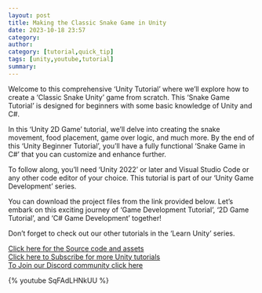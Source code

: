 ```yaml
---
layout: post
title: Making the Classic Snake Game in Unity
date: 2023-10-18 23:57
category: 
author: 
category: [tutorial,quick_tip]
tags: [unity,youtube,tutorial]
summary: 
---
```


Welcome to this comprehensive ‘Unity Tutorial’ where we’ll explore how to create a ‘Classic Snake Unity’ game from scratch. This ‘Snake Game Tutorial’ is designed for beginners with some basic knowledge of Unity and C#.

In this ‘Unity 2D Game’ tutorial, we’ll delve into creating the snake movement, food placement, game over logic, and much more. By the end of this ‘Unity Beginner Tutorial’, you’ll have a fully functional ‘Snake Game in C#’ that you can customize and enhance further.

To follow along, you’ll need ‘Unity 2022’ or later and Visual Studio Code or any other code editor of your choice. This tutorial is part of our ‘Unity Game Development’ series.

You can download the project files from the link provided below. Let’s embark on this exciting journey of ‘Game Development Tutorial’, ‘2D Game Tutorial’, and ‘C# Game Development’ together!

Don’t forget to check out our other tutorials in the ‘Learn Unity’ series.

 <a href="https://github.com/Studious-Games/Snake-Tutorial">Click here for the Source code and assets</a><br>
 <a href="https://www.youtube.com/@StudiousGames?sub_confirmation=1">Click here to Subscribe for more Unity tutorials</a><br>
 <a href="https://discord.gg/5qcucBs">To Join our Discord community click here</a><br>



{% youtube SqFAdLHNkUU %}